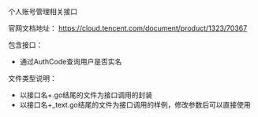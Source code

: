 个人账号管理相关接口

官网文档地址：
https://cloud.tencent.com/document/product/1323/70367

包含接口：
- 通过AuthCode查询用户是否实名

文件类型说明：
- 以接口名+.go结尾的文件为接口调用的封装
- 以接口名+_text.go结尾的文件为接口调用的样例，修改参数后可以直接使用